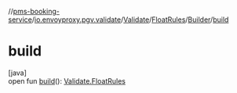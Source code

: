 //[pms-booking-service](../../../../../index.md)/[io.envoyproxy.pgv.validate](../../../index.md)/[Validate](../../index.md)/[FloatRules](../index.md)/[Builder](index.md)/[build](build.md)

# build

[java]\
open fun [build](build.md)(): [Validate.FloatRules](../index.md)